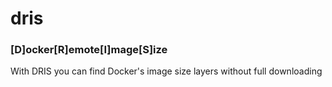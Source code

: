 # dris
### [D]ocker[R]emote[I]mage[S]ize

With DRIS you can find Docker's image size layers without full downloading 
